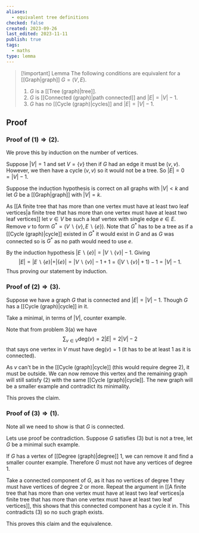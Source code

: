 ```yaml
---
aliases:
  - equivalent tree definitions
checked: false
created: 2023-09-26
last_edited: 2023-11-11
publish: true
tags:
  - maths
type: lemma
---
```

> [!important] Lemma
> The following conditions are equivalent for a [[Graph|graph]] $G = (V,E)$.
> 1. $G$ is a [[Tree (graph)|tree]].
> 2. $G$ is [[Connected (graph)|path connected]] and $\vert E \vert = \vert V \vert − 1$.
> 3. $G$ has no [[Cycle (graph)|cycles]] and $\vert E \vert = \vert V \vert − 1$.

## Proof

### Proof of $(1) \Rightarrow (2)$.

We prove this by induction on the number of vertices.

Suppose $\vert V \vert = 1$ and set $V = \{v\}$ then if $G$ had an edge it must be $(v,v)$. However, we then have a cycle $(v,v)$ so it would not be a tree. So $\vert E \vert = 0 = \vert V \vert - 1$.

Suppose the induction hypothesis is correct on all graphs with $\vert V \vert < k$ and let $G$ be a [[Graph|graph]] with $\vert V \vert = k$.

As [[A finite tree that has more than one vertex must have at least two leaf vertices|a finite tree that has more than one vertex must have at least two leaf vertices]] let $v \in V$ be such a leaf vertex with single edge $e \in E$. Remove $v$ to form $G^{\ast} = (V \backslash \{v\}, E \backslash \{e\})$. Note that $G^{\ast}$ has to be a tree as if a [[Cycle (graph)|cycle]] existed in $G^{\ast}$ it would exist in $G$ and as $G$ was connected so is $G^{\ast}$ as no path would need to use $e$.

By the induction hypothesis $\vert E \backslash \{e\}\vert = \vert V \backslash \{v\}\vert - 1$. Giving
$$ \vert E \vert = \vert E \backslash \{e\}\vert + \vert \{e\} \vert = \vert V \backslash \{v\}\vert - 1 + 1 =  (\vert V \backslash \{v\}\vert + 1) - 1 = \vert V \vert - 1.$$
Thus proving our statement by induction.

### Proof of $(2) \Rightarrow (3)$.

Suppose we have a graph $G$ that is connected and $\vert E \vert = \vert V \vert - 1$. Though $G$ has a [[Cycle (graph)|cycle]] in it.

Take a minimal, in terms of $\vert V \vert$, counter example.

Note that from problem 3(a) we have
$$ \sum_{v \in V} \mbox{deg}(v) = 2 \vert E \vert = 2 \vert V \vert - 2$$
that says one vertex in $V$ must have $\mbox{deg}(v) = 1$ (it has to be at least 1 as it is connected).

As $v$ can't be in the [[Cycle (graph)|cycle]] (this would require degree 2), it must be outside. We can now remove this vertex and the remaining graph will still satisfy $(2)$ with the same [[Cycle (graph)|cycle]]. The new graph will be a smaller example and contradict its minimality.

This proves the claim.

### Proof of $(3) \Rightarrow (1)$.

Note all we need to show is that $G$ is connected.

Lets use proof be contradiction. Suppose $G$ satisfies $(3)$ but is not a tree, let $G$ be a minimal such example.

If $G$ has a vertex of [[Degree (graph)|degree]] 1, we can remove it and find a smaller counter example. Therefore $G$ must not have any vertices of degree 1.

Take a connected component of $G$, as it has no vertices of degree 1 they must have vertices of degree $2$ or more. Repeat the argument in [[A finite tree that has more than one vertex must have at least two leaf vertices|a finite tree that has more than one vertex must have at least two leaf vertices]], this shows that this connected component has a cycle it in. This contradicts $(3)$ so no such graph exists.

This proves this claim and the equivalence.
